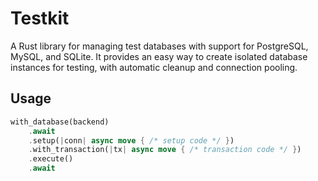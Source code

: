 # Testkit

A Rust library for managing test databases with support for PostgreSQL, MySQL, and SQLite. It provides an easy way to create isolated database instances for testing, with automatic cleanup and connection pooling.

## Usage

```rust
with_database(backend)
    .await
    .setup(|conn| async move { /* setup code */ })
    .with_transaction(|tx| async move { /* transaction code */ })
    .execute()
    .await
```
